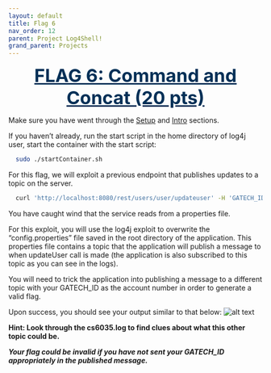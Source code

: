 ```yaml
---
layout: default
title: Flag 6
nav_order: 12
parent: Project Log4Shell!
grand_parent: Projects
---
```


<div style="text-align:center">
  <span id="flag6" style="color: #003057; font-size:36px; font-weight: bold; text-decoration:underline">FLAG 6: Command and Concat (20 pts)</span>
</div>  
    
Make sure you have went through the <a href="#setup">Setup</a> and <a href="#intro">Intro</a> sections. 

If you haven’t already, run the start script in the home directory of log4j user, start the container with the start script: 
```bash
  sudo ./startContainer.sh
```
  
For this flag, we will exploit a previous endpoint that publishes updates to a topic on the server. 
```bash 
  curl 'http://localhost:8080/rest/users/user/updateuser' -H 'GATECH_ID:123456789' -H 'Content-Type:application/json' -H 'X-UserName:rcoleman8' --data-raw '{"id": 1,"name": "User Name","profession": "User Profession"}'
```

You have caught wind that the service reads from a properties file. 

For this exploit, you will use the log4j exploit to overwrite the “config.properties” file saved in the root directory of the application. This properties file contains a topic that the application will publish a message to when updateUser call is made (the application is also subscribed to this topic as you can see in the logs). 

You will need to trick the application into publishing a message to a different topic with your GATECH_ID as the account number in order to generate a valid flag. 

Upon success, you should see your output similar to that below:
![alt text](/images/flag6.PNG) 

<span style="font-weight: bold;">Hint: Look through the cs6035.log to find clues about what this other topic could be.</span> 
	
*<span style="font-weight: bold;">Your flag could be invalid if you have not sent your GATECH_ID appropriately in the published message.</span>*
